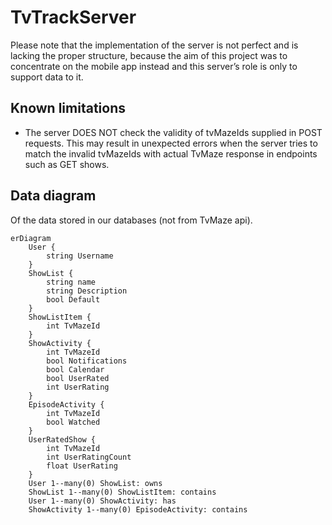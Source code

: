 # TvTrackServer

Please note that the implementation of the server is not perfect and is lacking the proper structure, because the aim of this project was to concentrate on the mobile app instead and this server’s role is only to support data to it.

## Known limitations

- The server DOES NOT check the validity of tvMazeIds supplied in POST requests. This may result in unexpected errors when the server tries to match the invalid tvMazeIds with actual TvMaze response in endpoints such as GET shows.

## Data diagram

Of the data stored in our databases (not from TvMaze api).

```mermaid
erDiagram
	User {
		string Username
	}
	ShowList {
		string name
		string Description
		bool Default
	}
	ShowListItem {
		int TvMazeId
	}
	ShowActivity {
		int TvMazeId
		bool Notifications
		bool Calendar
		bool UserRated
		int UserRating
	}
	EpisodeActivity {
		int TvMazeId
		bool Watched
	}
	UserRatedShow {
		int TvMazeId
		int UserRatingCount
		float UserRating
	}
	User 1--many(0) ShowList: owns
	ShowList 1--many(0) ShowListItem: contains
	User 1--many(0) ShowActivity: has
	ShowActivity 1--many(0) EpisodeActivity: contains
```

